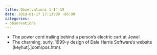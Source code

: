 ```yaml
---
title: Observations 1-14-19
date: 2019-01-17 17:13:00 -06:00
categories:
- observations
---
```


- The power cord trailing behind a person’s electric cart at Jewel.
- The charming, surly, 1999-y design of Dale Harris Software’s website (keyhut[.]com/pos.htm).